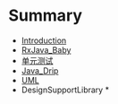 # Summary

* [Introduction](README.md)
* [RxJava_Baby](rxjavababy.md)
* [单元测试](unit_testing.md)
* [Java_Drip](java_drip.md)
* [UML](uml.md)
* DesignSupportLibrary
   * 

